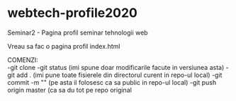 # webtech-profile2020

Seminar2 - Pagina profil seminar tehnologii web

Vreau sa fac o pagina profil index.html

COMENZI:    
-git clone <link git>
-git status (imi spune doar modificarile facute in versiunea asta)
-git add . (imi pune toate fisierele din directorul curent in repo-ul local)
-git commit -m "<mesaj>" (pe asta il folosesc ca sa public in repo-ul local)
-git push origin master (ca sa du tot pe repo original
